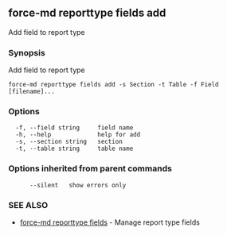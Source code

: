 ## force-md reporttype fields add

Add field to report type

### Synopsis

Add field to report type

```
force-md reporttype fields add -s Section -t Table -f Field [filename]...
```

### Options

```
  -f, --field string     field name
  -h, --help             help for add
  -s, --section string   section
  -t, --table string     table name
```

### Options inherited from parent commands

```
      --silent   show errors only
```

### SEE ALSO

* [force-md reporttype fields](force-md_reporttype_fields.md)	 - Manage report type fields

